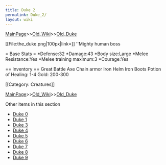 ```yaml
---
title: Duke 2
permalink: Duke_2/
layout: wiki
---
```


[MainPage](/keeperrl_wiki/ "wikilink")>>[Old_Wiki](/keeperrl_wiki/Old_Wiki "wikilink")>>[Old_Duke](/keeperrl_wiki/Old_Duke "wikilink")

[[File:the_duke.png|100px|link=]] ''Mighty human boss

= Base Stats =
*Defense:32
*Damage:43
*Body size:Large
*Melee Resistance:Yes
*Melee training maximum:3
*Courage:Yes

== Inventory ==
 Great Battle Axe
 Chain armor
 Iron Helm
 Iron Boots
 Potion of Healing: 1-4
 Gold: 200-300

[[Category: Creatures]]

[MainPage](/keeperrl_wiki/ "wikilink")>>[Old_Wiki](/keeperrl_wiki/Old_Wiki "wikilink")>>[Old_Duke](/keeperrl_wiki/Old_Duke "wikilink")

Other items in this section
-    [Duke 0](/keeperrl_wiki/Duke_0 "wikilink")
-    [Duke 1](/keeperrl_wiki/Duke_1 "wikilink")
-    [Duke 3](/keeperrl_wiki/Duke_3 "wikilink")
-    [Duke 4](/keeperrl_wiki/Duke_4 "wikilink")
-    [Duke 5](/keeperrl_wiki/Duke_5 "wikilink")
-    [Duke 6](/keeperrl_wiki/Duke_6 "wikilink")
-    [Duke 7](/keeperrl_wiki/Duke_7 "wikilink")
-    [Duke 8](/keeperrl_wiki/Duke_8 "wikilink")
-    [Duke 9](/keeperrl_wiki/Duke_9 "wikilink")
